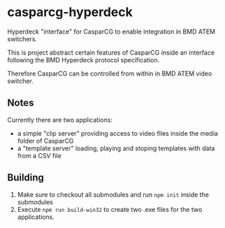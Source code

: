 # casparcg-hyperdeck
Hyperdeck "interface" for CasparCG to enable integration in BMD ATEM switchers.

This is project abstract certain features of CasparCG inside an interface following the BMD Hyperdeck protocol specification.

Therefore CasparCG can be controlled from within in BMD ATEM video switcher.

## Notes

Currently there are two applications:
- a simple "clip server" providing access to video files inside the media folder of CasparCG
- a "template server" loading, playing and stoping templates with data from a CSV file

## Building

1. Make sure to checkout all submodules and run `npm init` inside the submodules
2. Execute `npm run build-win32` to create two .exe files for the two applications.
